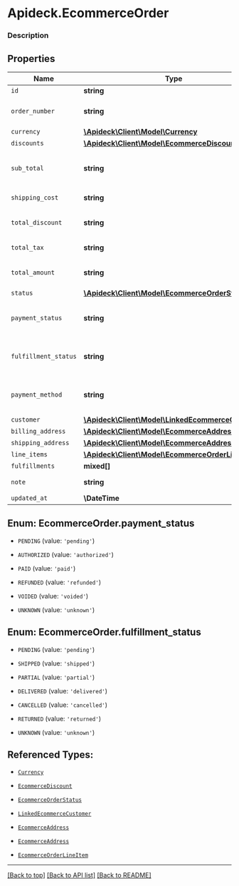 # Apideck.EcommerceOrder

### Description

## Properties
Name | Type | Description | Notes
------------ | ------------- | ------------- | -------------
`id` | **string** |  | 
`order_number` | **string** | Order number, if any. | [optional] 
`currency` | [**\Apideck\Client\Model\Currency**](Currency.md) |  | [optional] 
`discounts` | [**\Apideck\Client\Model\EcommerceDiscount[]**](EcommerceDiscount.md) |  | [optional] 
`sub_total` | **string** | Sub-total amount, normally before tax. | [optional] 
`shipping_cost` | **string** | Shipping cost, if any. | [optional] 
`total_discount` | **string** | Total discount, if any. | [optional] 
`total_tax` | **string** | Total tax, if any. | [optional] 
`total_amount` | **string** | Total amount due. | [optional] 
`status` | [**\Apideck\Client\Model\EcommerceOrderStatus**](EcommerceOrderStatus.md) |  | [optional] 
`payment_status` | **string** | Current payment status of the order. | [optional] 
`fulfillment_status` | **string** | Current fulfillment status of the order. | [optional] 
`payment_method` | **string** | Payment method used for this order. | [optional] 
`customer` | [**\Apideck\Client\Model\LinkedEcommerceCustomer**](LinkedEcommerceCustomer.md) |  | [optional] 
`billing_address` | [**\Apideck\Client\Model\EcommerceAddress**](EcommerceAddress.md) |  | [optional] 
`shipping_address` | [**\Apideck\Client\Model\EcommerceAddress**](EcommerceAddress.md) |  | [optional] 
`line_items` | [**\Apideck\Client\Model\EcommerceOrderLineItem[]**](EcommerceOrderLineItem.md) |  | [optional] 
`fulfillments` | **mixed[]** |  | [optional] 
`note` | **string** | Note for the order. | [optional] 
`updated_at` | **\DateTime** |  | [optional] 





<a name="PAYMENT_STATUS"></a>
## Enum: EcommerceOrder.payment_status


* `PENDING` (value: `'pending'`)

* `AUTHORIZED` (value: `'authorized'`)

* `PAID` (value: `'paid'`)

* `REFUNDED` (value: `'refunded'`)

* `VOIDED` (value: `'voided'`)

* `UNKNOWN` (value: `'unknown'`)




<a name="FULFILLMENT_STATUS"></a>
## Enum: EcommerceOrder.fulfillment_status


* `PENDING` (value: `'pending'`)

* `SHIPPED` (value: `'shipped'`)

* `PARTIAL` (value: `'partial'`)

* `DELIVERED` (value: `'delivered'`)

* `CANCELLED` (value: `'cancelled'`)

* `RETURNED` (value: `'returned'`)

* `UNKNOWN` (value: `'unknown'`)




## Referenced Types:


* [`Currency`](Currency.md)
* [`EcommerceDiscount`](EcommerceDiscount.md)





* [`EcommerceOrderStatus`](EcommerceOrderStatus.md)



* [`LinkedEcommerceCustomer`](LinkedEcommerceCustomer.md)
* [`EcommerceAddress`](EcommerceAddress.md)
* [`EcommerceAddress`](EcommerceAddress.md)
* [`EcommerceOrderLineItem`](EcommerceOrderLineItem.md)




---

[[Back to top]](#) [[Back to API list]](../../../../README.md#documentation-for-api-endpoints) [[Back to README]](../../../../README.md)


